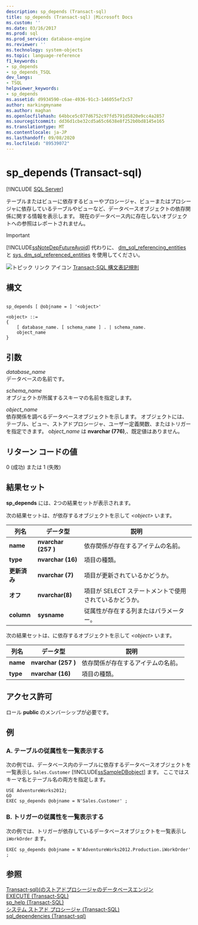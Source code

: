 ```yaml
---
description: sp_depends (Transact-sql)
title: sp_depends (Transact-sql) |Microsoft Docs
ms.custom: ''
ms.date: 03/16/2017
ms.prod: sql
ms.prod_service: database-engine
ms.reviewer: ''
ms.technology: system-objects
ms.topic: language-reference
f1_keywords:
- sp_depends
- sp_depends_TSQL
dev_langs:
- TSQL
helpviewer_keywords:
- sp_depends
ms.assetid: d9934590-c6ae-4936-91c3-146055ef2c57
author: markingmyname
ms.author: maghan
ms.openlocfilehash: 64bbce5c077d6752c97fd5791d5820e9cc4a2857
ms.sourcegitcommit: dd36d1cbe32cd5a65c6638e8f252b0bd8145e165
ms.translationtype: MT
ms.contentlocale: ja-JP
ms.lasthandoff: 09/08/2020
ms.locfileid: "89539072"
---
```

# <a name="sp_depends-transact-sql"></a>sp_depends (Transact-sql)
[!INCLUDE [SQL Server](../../includes/applies-to-version/sqlserver.md)]

  テーブルまたはビューに依存するビューやプロシージャ、ビューまたはプロシージャに依存しているテーブルやビューなど、データベースオブジェクトの依存関係に関する情報を表示します。 現在のデータベース内に存在しないオブジェクトへの参照はレポートされません。  
  
> [!IMPORTANT]  
>  [!INCLUDE[ssNoteDepFutureAvoid](../../includes/ssnotedepfutureavoid-md.md)] 代わりに、 [dm_sql_referencing_entities](../../relational-databases/system-dynamic-management-views/sys-dm-sql-referencing-entities-transact-sql.md) と [sys. dm_sql_referenced_entities](../../relational-databases/system-dynamic-management-views/sys-dm-sql-referenced-entities-transact-sql.md) を使用してください。  
  
 ![トピック リンク アイコン](../../database-engine/configure-windows/media/topic-link.gif "トピック リンク アイコン") [Transact-SQL 構文表記規則](../../t-sql/language-elements/transact-sql-syntax-conventions-transact-sql.md)  
  
## <a name="syntax"></a>構文  
  
```  
  
sp_depends [ @objname = ] '<object>'   
  
<object> ::=  
{  
    [ database_name. [ schema_name ] . | schema_name.  
    object_name  
}  
```  
  
## <a name="arguments"></a>引数  
 *database_name*  
 データベースの名前です。  
  
 *schema_name*  
 オブジェクトが所属するスキーマの名前を指定します。  
  
 *object_name*  
 依存関係を調べるデータベースオブジェクトを示します。 オブジェクトには、テーブル、ビュー、ストアドプロシージャ、ユーザー定義関数、またはトリガーを指定できます。 o*bject_name* は **nvarchar (776)**,、既定値はありません。  
  
## <a name="return-code-values"></a>リターン コードの値  
 0 (成功) または 1 (失敗)  
  
## <a name="result-sets"></a>結果セット  
 **sp_depends** には、2つの結果セットが表示されます。  
  
 次の結果セットは、が依存するオブジェクトを示して *\<object>* います。  
  
|列名|データ型|説明|  
|-----------------|---------------|-----------------|  
|**name**|**nvarchar (257** **)**|依存関係が存在するアイテムの名前。|  
|**type**|**nvarchar (16)**|項目の種類。|  
|**更新済み**|**nvarchar (7)**|項目が更新されているかどうか。|  
|**オフ**|**nvarchar(8)**|項目が SELECT ステートメントで使用されているかどうか。|  
|**column**|**sysname**|従属性が存在する列またはパラメーター。|  
  
 次の結果セットは、に依存するオブジェクトを示して *\<object>* います。  
  
|列名|データ型|説明|  
|-----------------|---------------|-----------------|  
|**name**|**nvarchar (257** **)**|依存関係が存在するアイテムの名前。|  
|**type**|**nvarchar (16)**|項目の種類。|  
  
## <a name="permissions"></a>アクセス許可  
 ロール **public** のメンバーシップが必要です。  
  
## <a name="examples"></a>例  
  
### <a name="a-listing-dependencies-on-a-table"></a>A. テーブルの従属性を一覧表示する  
 次の例では、データベース内のテーブルに依存するデータベースオブジェクトを一覧表示し `Sales.Customer` [!INCLUDE[ssSampleDBobject](../../includes/sssampledbobject-md.md)] ます。 ここではスキーマ名とテーブル名の両方を指定します。  
  
```  
USE AdventureWorks2012;  
GO  
EXEC sp_depends @objname = N'Sales.Customer' ;  
```  
  
### <a name="b-listing-dependencies-on-a-trigger"></a>B. トリガーの従属性を一覧表示する  
 次の例では、トリガーが依存しているデータベースオブジェクトを一覧表示し `iWorkOrder` ます。  
  
```  
EXEC sp_depends @objname = N'AdventureWorks2012.Production.iWorkOrder' ;  
```  
  
## <a name="see-also"></a>参照  
 [Transact-sql&#41;&#40;のストアドプロシージャのデータベースエンジン ](../../relational-databases/system-stored-procedures/database-engine-stored-procedures-transact-sql.md)   
 [EXECUTE &#40;Transact-SQL&#41;](../../t-sql/language-elements/execute-transact-sql.md)   
 [sp_help &#40;Transact-SQL&#41;](../../relational-databases/system-stored-procedures/sp-help-transact-sql.md)   
 [システム ストアド プロシージャ &#40;Transact-SQL&#41;](../../relational-databases/system-stored-procedures/system-stored-procedures-transact-sql.md)   
 [sql_dependencies &#40;Transact-sql&#41;](../../relational-databases/system-catalog-views/sys-sql-dependencies-transact-sql.md)  
  
  
